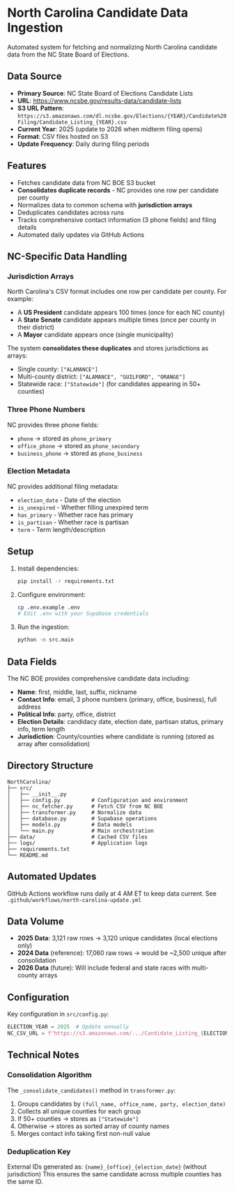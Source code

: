# North Carolina Candidate Data Ingestion

Automated system for fetching and normalizing North Carolina candidate data from the NC State Board of Elections.

## Data Source

- **Primary Source**: NC State Board of Elections Candidate Lists
- **URL**: https://www.ncsbe.gov/results-data/candidate-lists
- **S3 URL Pattern**: `https://s3.amazonaws.com/dl.ncsbe.gov/Elections/{YEAR}/Candidate%20Filing/Candidate_Listing_{YEAR}.csv`
- **Current Year**: 2025 (update to 2026 when midterm filing opens)
- **Format**: CSV files hosted on S3
- **Update Frequency**: Daily during filing periods

## Features

- Fetches candidate data from NC BOE S3 bucket
- **Consolidates duplicate records** - NC provides one row per candidate per county
- Normalizes data to common schema with **jurisdiction arrays**
- Deduplicates candidates across runs
- Tracks comprehensive contact information (3 phone fields) and filing details
- Automated daily updates via GitHub Actions

## NC-Specific Data Handling

### Jurisdiction Arrays
North Carolina's CSV format includes one row per candidate per county. For example:
- A **US President** candidate appears 100 times (once for each NC county)
- A **State Senate** candidate appears multiple times (once per county in their district)
- A **Mayor** candidate appears once (single municipality)

The system **consolidates these duplicates** and stores jurisdictions as arrays:
- Single county: `["ALAMANCE"]`
- Multi-county district: `["ALAMANCE", "GUILFORD", "ORANGE"]`
- Statewide race: `["Statewide"]` (for candidates appearing in 50+ counties)

### Three Phone Numbers
NC provides three phone fields:
- `phone` → stored as `phone_primary`
- `office_phone` → stored as `phone_secondary`
- `business_phone` → stored as `phone_business`

### Election Metadata
NC provides additional filing metadata:
- `election_date` - Date of the election
- `is_unexpired` - Whether filling unexpired term
- `has_primary` - Whether race has primary
- `is_partisan` - Whether race is partisan
- `term` - Term length/description

## Setup

1. Install dependencies:
   ```bash
   pip install -r requirements.txt
   ```

2. Configure environment:
   ```bash
   cp .env.example .env
   # Edit .env with your Supabase credentials
   ```

3. Run the ingestion:
   ```bash
   python -m src.main
   ```

## Data Fields

The NC BOE provides comprehensive candidate data including:
- **Name**: first, middle, last, suffix, nickname
- **Contact Info**: email, 3 phone numbers (primary, office, business), full address
- **Political Info**: party, office, district
- **Election Details**: candidacy date, election date, partisan status, primary info, term length
- **Jurisdiction**: County/counties where candidate is running (stored as array after consolidation)

## Directory Structure

```
NorthCarolina/
├── src/
│   ├── __init__.py
│   ├── config.py          # Configuration and environment
│   ├── nc_fetcher.py      # Fetch CSV from NC BOE
│   ├── transformer.py     # Normalize data
│   ├── database.py        # Supabase operations
│   ├── models.py          # Data models
│   └── main.py            # Main orchestration
├── data/                  # Cached CSV files
├── logs/                  # Application logs
├── requirements.txt
└── README.md
```

## Automated Updates

GitHub Actions workflow runs daily at 4 AM ET to keep data current.
See `.github/workflows/north-carolina-update.yml`

## Data Volume

- **2025 Data**: 3,121 raw rows → 3,120 unique candidates (local elections only)
- **2024 Data** (reference): 17,060 raw rows → would be ~2,500 unique after consolidation
- **2026 Data** (future): Will include federal and state races with multi-county arrays

## Configuration

Key configuration in `src/config.py`:
```python
ELECTION_YEAR = 2025  # Update annually
NC_CSV_URL = f"https://s3.amazonaws.com/.../Candidate_Listing_{ELECTION_YEAR}.csv"
```

## Technical Notes

### Consolidation Algorithm
The `_consolidate_candidates()` method in `transformer.py`:
1. Groups candidates by `(full_name, office_name, party, election_date)`
2. Collects all unique counties for each group
3. If 50+ counties → stores as `["Statewide"]`
4. Otherwise → stores as sorted array of county names
5. Merges contact info taking first non-null value

### Deduplication Key
External IDs generated as: `{name}_{office}_{election_date}` (without jurisdiction)
This ensures the same candidate across multiple counties has the same ID.
